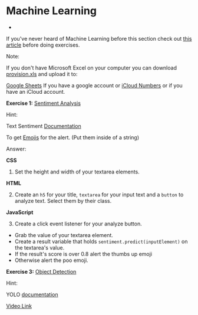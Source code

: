 # Machine Learning
-

If you've never heard of Machine Learning before this section check out [this article](https://leetcode.com/explore/featured/card/machine-learning-101/287/what_is_ml/1617/) before doing exercises.



Note:

If you don't have Microsoft Excel on your computer you can download [provision.xls](https://www.notion.so/signed/https%3A%2F%2Fs3-us-west-2.amazonaws.com%2Fsecure.notion-static.com%2F88068bf6-f27b-4d84-b6ce-67cb28654d01%2Fprovision.xls?table=block&id=477a8f7d-dd3b-4475-b326-211eb283ff99&name=provision.xls&cache=v2) and upload it to: 

[Google Sheets](https://docs.google.com/spreadsheets) If you have a google account or
[iCloud Numbers](https://www.icloud.com/numbers/) or if you have an iCloud account.



__Exercise 1:__ [Sentiment Analysis](https://songz.c0d3.com/js4/ml/sentiment.html)

Hint: 

Text Sentiment [Documentation](https://learn.ml5js.org/docs/#/reference/sentiment)

To get [Emojis](https://emojipedia.org/pile-of-poo/) for the alert. (Put them inside of a string)

Answer: 


__CSS__

1. Set the height and width of your textarea elements.

__HTML__

2. Create an `h5` for your title, `textarea` for your input text and a `button` to analyze text. Select them by their class.

__JavaScript__

3. Create a click event listener for your analyze button.

- Grab the value of your textarea element.
- Create a result variable that holds `sentiment.predict(inputElement)` on the textarea's value.
- If the result's score is over 0.8 alert the thumbs up emoji
- Otherwise alert the poo emoji.





__Exercise 3:__
[Object Detection](https://songz.c0d3.com/js4/exercises/videoDetect.html)

Hint:

YOLO [documentation](https://learn.ml5js.org/docs/#/reference/yolo)

[Video Link](https://songz.c0d3.com/js4/exercises/cars.mp4)